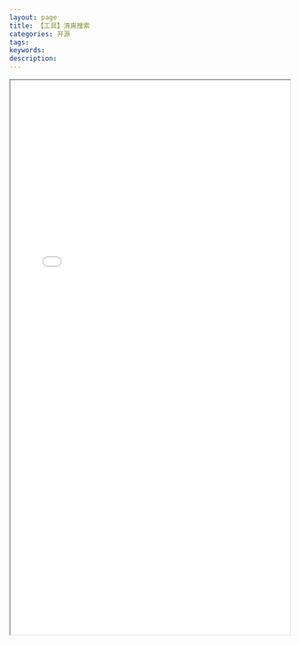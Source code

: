 ```yaml
---
layout: page
title: 【工具】清爽搜索
categories: 开源
tags:
keywords:
description:
---
```






<iframe src="/a/app/search.html" width="100%" height="1000em" marginwidth="10%"></iframe>
